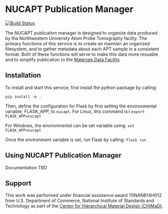 # NUCAPT Publication Manager
[![Build Status](https://travis-ci.org/materials-data-facility/nucapt.svg?branch=master)](https://travis-ci.org/materials-data-facility/nucapt)

The NUCAPT publication manager is designed to organize data produced by the Northwestern Univeristy Atom Probe
Tomography facilty. The primary functions of this service is to create an maintain an organized filesystem, and
to gather metadata about each APT sample in a consistent format. Both of these functions will serve to make this data
more resuable and to simplify publication to the [Materials Data Facility](http://materialsdatafacility.org).

## Installation

To install and start this service, first install the python package by calling:

```pip install -e .```

Then, define the configuration for Flask by first setting the environmental variable, FLASK_APP, to `nucapt`.
For Linux, this command is:i `export FLASK_APP=nucapt`

For Windows, the environmental can be set variable using: `set FLASK_APP=nucapt`

Once the environment variable is set, run Flask by calling: `flask run`

## Using NUCAPT Publication Manager

Documentation TBD

## Support
This work was performed under financial assistance award 70NANB14H012 from U.S. Department of Commerce,
National Institute of Standards and Technology as part of the [Center for Hierarchical Material Design (CHiMaD)](http://chimad.northwestern.edu).
